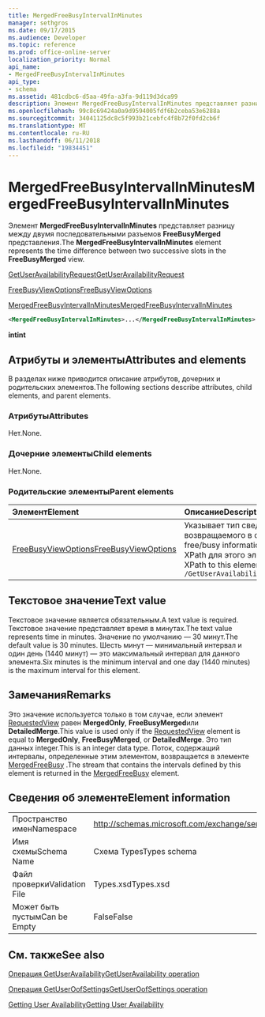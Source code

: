```yaml
---
title: MergedFreeBusyIntervalInMinutes
manager: sethgros
ms.date: 09/17/2015
ms.audience: Developer
ms.topic: reference
ms.prod: office-online-server
localization_priority: Normal
api_name:
- MergedFreeBusyIntervalInMinutes
api_type:
- schema
ms.assetid: 481cdbc6-d5aa-49fa-a3fa-9d119d3dca99
description: Элемент MergedFreeBusyIntervalInMinutes представляет разницу между двумя последовательными разъемов FreeBusyMerged представления.
ms.openlocfilehash: 99c8c69424a0a9d9594005fdf6b2ceba53e6288a
ms.sourcegitcommit: 34041125dc8c5f993b21cebfc4f8b72f0fd2cb6f
ms.translationtype: MT
ms.contentlocale: ru-RU
ms.lasthandoff: 06/11/2018
ms.locfileid: "19834451"
---
```

# <a name="mergedfreebusyintervalinminutes"></a><span data-ttu-id="1955f-103">MergedFreeBusyIntervalInMinutes</span><span class="sxs-lookup"><span data-stu-id="1955f-103">MergedFreeBusyIntervalInMinutes</span></span>

<span data-ttu-id="1955f-104">Элемент **MergedFreeBusyIntervalInMinutes** представляет разницу между двумя последовательными разъемов **FreeBusyMerged** представления.</span><span class="sxs-lookup"><span data-stu-id="1955f-104">The **MergedFreeBusyIntervalInMinutes** element represents the time difference between two successive slots in the **FreeBusyMerged** view.</span></span> 
  
[<span data-ttu-id="1955f-105">GetUserAvailabilityRequest</span><span class="sxs-lookup"><span data-stu-id="1955f-105">GetUserAvailabilityRequest</span></span>](getuseravailabilityrequest.md)
  
[<span data-ttu-id="1955f-106">FreeBusyViewOptions</span><span class="sxs-lookup"><span data-stu-id="1955f-106">FreeBusyViewOptions</span></span>](freebusyviewoptions.md)
  
[<span data-ttu-id="1955f-107">MergedFreeBusyIntervalInMinutes</span><span class="sxs-lookup"><span data-stu-id="1955f-107">MergedFreeBusyIntervalInMinutes</span></span>](mergedfreebusyintervalinminutes.md)
  
```xml
<MergedFreeBusyIntervalInMinutes>...</MergedFreeBusyIntervalInMinutes>
```

 <span data-ttu-id="1955f-108">**int**</span><span class="sxs-lookup"><span data-stu-id="1955f-108">**int**</span></span>
## <a name="attributes-and-elements"></a><span data-ttu-id="1955f-109">Атрибуты и элементы</span><span class="sxs-lookup"><span data-stu-id="1955f-109">Attributes and elements</span></span>

<span data-ttu-id="1955f-110">В разделах ниже приводится описание атрибутов, дочерних и родительских элементов.</span><span class="sxs-lookup"><span data-stu-id="1955f-110">The following sections describe attributes, child elements, and parent elements.</span></span>
  
### <a name="attributes"></a><span data-ttu-id="1955f-111">Атрибуты</span><span class="sxs-lookup"><span data-stu-id="1955f-111">Attributes</span></span>

<span data-ttu-id="1955f-112">Нет.</span><span class="sxs-lookup"><span data-stu-id="1955f-112">None.</span></span>
  
### <a name="child-elements"></a><span data-ttu-id="1955f-113">Дочерние элементы</span><span class="sxs-lookup"><span data-stu-id="1955f-113">Child elements</span></span>

<span data-ttu-id="1955f-114">Нет.</span><span class="sxs-lookup"><span data-stu-id="1955f-114">None.</span></span>
  
### <a name="parent-elements"></a><span data-ttu-id="1955f-115">Родительские элементы</span><span class="sxs-lookup"><span data-stu-id="1955f-115">Parent elements</span></span>

|<span data-ttu-id="1955f-116">**Элемент**</span><span class="sxs-lookup"><span data-stu-id="1955f-116">**Element**</span></span>|<span data-ttu-id="1955f-117">**Описание**</span><span class="sxs-lookup"><span data-stu-id="1955f-117">**Description**</span></span>|
|:-----|:-----|
|[<span data-ttu-id="1955f-118">FreeBusyViewOptions</span><span class="sxs-lookup"><span data-stu-id="1955f-118">FreeBusyViewOptions</span></span>](freebusyviewoptions.md) <br/> |<span data-ttu-id="1955f-119">Указывает тип сведений о доступности, возвращаемого в ответе.</span><span class="sxs-lookup"><span data-stu-id="1955f-119">Specifies the type of free/busy information returned in the response.</span></span>  <br/> <span data-ttu-id="1955f-120">XPath для этого элемента:</span><span class="sxs-lookup"><span data-stu-id="1955f-120">The following is the XPath to this element:</span></span>  <br/>  `/GetUserAvailabilityRequest/FreeBusyViewOptions` <br/> |
   
## <a name="text-value"></a><span data-ttu-id="1955f-121">Текстовое значение</span><span class="sxs-lookup"><span data-stu-id="1955f-121">Text value</span></span>

<span data-ttu-id="1955f-122">Текстовое значение является обязательным.</span><span class="sxs-lookup"><span data-stu-id="1955f-122">A text value is required.</span></span> <span data-ttu-id="1955f-123">Текстовое значение представляет время в минутах.</span><span class="sxs-lookup"><span data-stu-id="1955f-123">The text value represents time in minutes.</span></span> <span data-ttu-id="1955f-124">Значение по умолчанию — 30 минут.</span><span class="sxs-lookup"><span data-stu-id="1955f-124">The default value is 30 minutes.</span></span> <span data-ttu-id="1955f-125">Шесть минут — минимальный интервал и один день (1440 минут) — это максимальный интервал для данного элемента.</span><span class="sxs-lookup"><span data-stu-id="1955f-125">Six minutes is the minimum interval and one day (1440 minutes) is the maximum interval for this element.</span></span>
  
## <a name="remarks"></a><span data-ttu-id="1955f-126">Замечания</span><span class="sxs-lookup"><span data-stu-id="1955f-126">Remarks</span></span>

<span data-ttu-id="1955f-127">Это значение используется только в том случае, если элемент [RequestedView](requestedview.md) равен **MergedOnly**, **FreeBusyMerged**или **DetailedMerge**.</span><span class="sxs-lookup"><span data-stu-id="1955f-127">This value is used only if the [RequestedView](requestedview.md) element is equal to **MergedOnly**, **FreeBusyMerged**, or **DetailedMerge**.</span></span> <span data-ttu-id="1955f-128">Это тип данных integer.</span><span class="sxs-lookup"><span data-stu-id="1955f-128">This is an integer data type.</span></span> <span data-ttu-id="1955f-129">Поток, содержащий интервалы, определенные этим элементом, возвращается в элементе [MergedFreeBusy](mergedfreebusy.md) .</span><span class="sxs-lookup"><span data-stu-id="1955f-129">The stream that contains the intervals defined by this element is returned in the [MergedFreeBusy](mergedfreebusy.md) element.</span></span> 
  
## <a name="element-information"></a><span data-ttu-id="1955f-130">Сведения об элементе</span><span class="sxs-lookup"><span data-stu-id="1955f-130">Element information</span></span>

|||
|:-----|:-----|
|<span data-ttu-id="1955f-131">Пространство имен</span><span class="sxs-lookup"><span data-stu-id="1955f-131">Namespace</span></span>  <br/> |http://schemas.microsoft.com/exchange/services/2006/types  <br/> |
|<span data-ttu-id="1955f-132">Имя схемы</span><span class="sxs-lookup"><span data-stu-id="1955f-132">Schema Name</span></span>  <br/> |<span data-ttu-id="1955f-133">Схема Types</span><span class="sxs-lookup"><span data-stu-id="1955f-133">Types schema</span></span>  <br/> |
|<span data-ttu-id="1955f-134">Файл проверки</span><span class="sxs-lookup"><span data-stu-id="1955f-134">Validation File</span></span>  <br/> |<span data-ttu-id="1955f-135">Types.xsd</span><span class="sxs-lookup"><span data-stu-id="1955f-135">Types.xsd</span></span>  <br/> |
|<span data-ttu-id="1955f-136">Может быть пустым</span><span class="sxs-lookup"><span data-stu-id="1955f-136">Can be Empty</span></span>  <br/> |<span data-ttu-id="1955f-137">False</span><span class="sxs-lookup"><span data-stu-id="1955f-137">False</span></span>  <br/> |
   
## <a name="see-also"></a><span data-ttu-id="1955f-138">См. также</span><span class="sxs-lookup"><span data-stu-id="1955f-138">See also</span></span>



[<span data-ttu-id="1955f-139">Операция GetUserAvailability</span><span class="sxs-lookup"><span data-stu-id="1955f-139">GetUserAvailability operation</span></span>](getuseravailability-operation.md)
  
[<span data-ttu-id="1955f-140">Операция GetUserOofSettings</span><span class="sxs-lookup"><span data-stu-id="1955f-140">GetUserOofSettings operation</span></span>](getuseroofsettings-operation.md)


[<span data-ttu-id="1955f-141">Getting User Availability</span><span class="sxs-lookup"><span data-stu-id="1955f-141">Getting User Availability</span></span>](http://msdn.microsoft.com/library/d4133fcb-9b0f-4e6b-aadf-a389da83516a%28Office.15%29.aspx)

